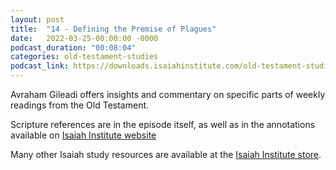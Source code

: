 ```yaml
---
layout: post
title:  "14 - Defining the Premise of Plagues"
date:   2022-03-25-00:00:00 -0000
podcast_duration: "00:08:04"
categories: old-testament-studies
podcast_link: https://downloads.isaiahinstitute.com/old-testament-studies/II-OT-14.mp3
---
```

Avraham Gileadi offers insights and commentary on specific parts of weekly readings from the Old Testament.

Scripture references are in the episode itself, as well as in the annotations available on [Isaiah Institute website](https://isaiahinstitute.com/studies-in-the-old-testament/)

Many other Isaiah study resources are available at the [Isaiah Institute store](https://isaiahinstitute.com/store/).